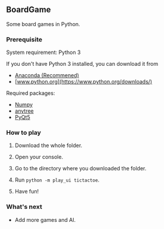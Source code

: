 ## BoardGame

Some board games in Python.

### Prerequisite

System requirement: Python 3

If you don't have Python 3 installed, you can download it from

- [Anaconda (Recommened)](https://www.continuum.io/downloads)
- [www.python.org](https://www.python.org/downloads/)

Required packages:

- [Numpy](http://www.numpy.org/)
- [anytree](http://anytree.readthedocs.io/en/latest/)
- [PyQt5](https://pypi.python.org/pypi/PyQt5/5.8.1)

### How to play

1. Download the whole folder.

2. Open your console.

3. Go to the directory where you downloaded the folder.

4. Run `python -m play_ui tictactoe`.

5. Have fun!

### What's next

- Add more games and AI.
